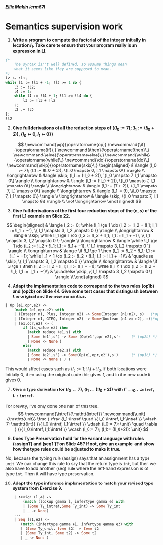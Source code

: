 ##### Ellie Makin (erm67)

# Semantics supervision work

1. **Write a program to compute the factorial of the integer initially in location $l_1$. Take care to ensure that your program really is an expression in L1.**

```ocaml
(*
    The syntax isn't well defined, so assume things mean 
    what it seems like they are supposed to mean.
*)
l2 := !l1;
while l1 := !l1 + -1; !l1 >= 1 do {
    l3 := !l2;
    l4 := 1;
    while l4 := !l4 + 1; !l1 >= !l4 do {
        l3 := !l3 + !l2
    };
    l2 := !l3
};
!l2
```

2. **Give full derivations of all the reduction steps of $\langle(l_0 := 7); (l_1 := (!l_0 + 2)), \{l_0 \mapsto 0, l_1 \mapsto 0\} \rangle$**

$$
\newcommand{\op}{\operatorname{op}}
\newcommand{\if}{\operatorname{if}\,}
\newcommand{\then}{\operatorname{then}\,}
\newcommand{\else}{\operatorname{else}\,}
\newcommand{\while}{\operatorname{while}\,}
\newcommand{\do}{\operatorname{do}\,}
\newcommand{\skip}{\operatorname{skip}\,}
\begin{aligned}
& \langle (l_0 := 7); (l_1 := (!l_0 + 2)), \{l_0 \mapsto 0, l_1 \mapsto 0\} \rangle \\
\longrightarrow & \langle \skip; (l_1 := (!l_0 + 2)), \{l_0 \mapsto 7, l_1 \mapsto 0\} \rangle \\
\longrightarrow & \langle (l_1 := (!l_0 + 2)), \{l_0 \mapsto 7, l_1 \mapsto 0\} \rangle \\
\longrightarrow & \langle (l_1 := (7 + 2)), \{l_0 \mapsto 7, l_1 \mapsto 0\} \rangle \\
\longrightarrow & \langle (l_1 := 9), \{l_0 \mapsto 7, l_1 \mapsto 0\} \rangle \\
\longrightarrow & \langle \skip, \{l_0 \mapsto 7, l_1 \mapsto 9\} \rangle \\
\not \longrightarrow
\end{aligned}
$$

3. **Give full derivations of the first four reduction steps of the $\langle e, s \rangle$ of the first L1 example on Slide 22.**

$$
\begin{aligned}
                & \langle l_2 := 0; \while !l_1 \ge 1 \do (l_2 := !l_2 + !l_1; l_1 := !l_1 + −1), \{ l_1 \mapsto 3, l_2 \mapsto 0 \} \rangle \\
\longrightarrow & \langle \skip; \while !l_1 \ge 1 \do (l_2 := !l_2 + !l_1; l_1 := !l_1 + −1), \{ l_1 \mapsto 3, l_2 \mapsto 0 \} \rangle \\
\longrightarrow & \langle \while !l_1 \ge 1 \do (l_2 := !l_2 + !l_1; l_1 := !l_1 + −1), \{ l_1 \mapsto 3, l_2 \mapsto 0 \} \rangle \\
\longrightarrow & \langle \if !l_1 \ge 1 \then (l_2 := !l_2 + !l_1; l_1 := !l_1 + −1); \while !l_1 ≥ 1 \do (l_2 := !l_2 + !l_1; l_1 := !l_1 + −1)\\
                & \quad\else \skip, \{ l_1 \mapsto 3, l_2 \mapsto 0 \} \rangle \\
\longrightarrow & \langle \if 3 \ge 1 \then (l_2 := !l_2 + !l_1; l_1 := !l_1 + −1); \while !l_1 ≥ 1 \do (l_2 := !l_2 + !l_1; l_1 := !l_1 + −1)\\
                & \quad\else \skip, \{ l_1 \mapsto 3, l_2 \mapsto 0 \} \rangle \\
\end{aligned}
$$

4. **Adapt the implementation code to correspond to the two rules (op1b) and (op2b) on Slide 44. Give some test cases that distinguish between the original and the new semantics.**

```ocaml
| Op (e1,opr,e2) -> 
    (match (e1,opr,e2) with
    | (Integer n1, Plus, Integer n2) -> Some(Integer (n1+n2), s)   (*op + *)
    | (Integer n1, GTEQ, Integer n2) -> Some(Boolean (n1 >= n2), s)(*op >=*)
    | (e1,opr,e2) -> (
        if (is_value e2) then 
          (match reduce (e1,s) with
          | Some (e1',s') -> Some (Op(e1',opr,e2),s')     (* (op2b) *)
          | None -> None )
        else 
          (match reduce (e2,s) with
          | Some (e2',s') -> Some(Op(e1,opr,e2'),s')      (* (op1b) *)
          | None -> None ) ) )
```

This would affect cases such as $(l_0 := 1; !l_1) + !l_0$. If both locations were initially $0$, then using the original code this gives $1$, and in the new code it gives $0$.

7. **Give a type derivation for $(l_0:= 7); (l_1:= (!l_0+2))$ with $Γ = l_0:\mathtt{intref}, l_1:\mathtt{intref}$.**

For brevity, I've only done one half of this tree.
$$
\newcommand{\intref}{\mathtt{intref}}
\newcommand{\unit}{\mathtt{unit}}
\frac
{
    \frac {l_1:\intref \quad \{ l_0:\intref, l_1:\intref \} \vdash 7: \mathtt{int}}
    {\{ l_0:\intref, l_1:\intref \} \vdash (l_0:= 7): \unit} \quad \nabla
}
{\{ l_0:\intref, l_1:\intref \} \vdash (l_0:= 7); (l_1:= (!l_0+2)): \unit}
$$

9. **Does Type Preservation hold for the variant language with rules (assign1’) and (seq1’)? on Slide 45? If not, give an example, and show how the type rules could be adjusted to make it true.**

No, because the typing rule (assign) says that an assignment has a type `unit`. We can change this rule to say that the return type is `int`, but then we also have to add another (seq) rule where the left-hand expression is of type `int`. Then it will have type preservation.

10. **Adapt the type inference implementation to match your revised type system from Exercise 9.**

```ocaml
    | Assign (l,e) ->
        (match (lookup gamma l, infertype gamma e) with
        | (Some Ty_intref,Some Ty_int) -> Some Ty_int
        | _ -> None)
    ...
    | Seq (e1,e2) ->
       (match (infertype gamma e1, infertype gamma e2) with
       | (Some Ty_unit, Some t2) -> Some t2
       | (Some Ty_int, Some t2) -> Some t2
       | _ -> None )
```
